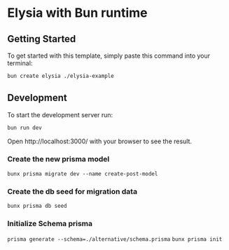 # Elysia with Bun runtime

## Getting Started
To get started with this template, simply paste this command into your terminal:
```bash
bun create elysia ./elysia-example
```

## Development
To start the development server run:
```bash
bun run dev
```

Open http://localhost:3000/ with your browser to see the result.

### Create the new prisma model
`bunx prisma migrate dev --name create-post-model`

### Create the db seed for migration data
`bunx prisma db seed `

### Initialize Schema prisma
`prisma generate --schema=./alternative/schema.prisma`
`bunx prisma init`

